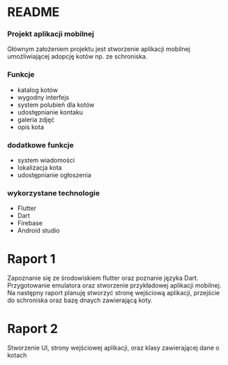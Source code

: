 # README #


### Projekt aplikacji mobilnej ###

Głównym założeniem projektu jest stworzenie aplikacji mobilnej umożliwiającej adopcję kotów np. ze schroniska.

### Funkcje ###

* katalog kotów
* wygodny interfejs
* system polubień dla kotów
* udostępnianie kontaku
* galeria zdjęć
* opis kota

### dodatkowe funkcje ###

* system wiadomości
* lokalizacja kota
* udostępnianie ogłoszenia

### wykorzystane technologie ###

* Flutter
* Dart
* Firebase
* Android studio

# Raport 1 #

Zapoznanie się ze środowiskiem flutter oraz poznanie języka Dart. Przygotowanie emulatora oraz stworzenie przykładowej aplikacji mobilnej. Na następny raport planuję stworzyć stronę wejściową aplikacji, przejście do schroniska oraz bazę dnaych zawierającą koty.

# Raport 2 #

Stworzenie UI, strony wejściowej aplikacji, oraz klasy zawierającej dane o kotach